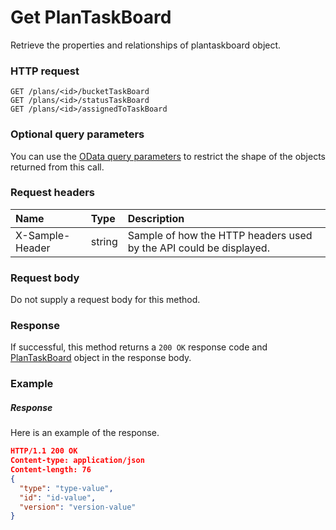 # Get PlanTaskBoard

Retrieve the properties and relationships of plantaskboard object.
### HTTP request
```http
GET /plans/<id>/bucketTaskBoard
GET /plans/<id>/statusTaskBoard
GET /plans/<id>/assignedToTaskBoard
```
### Optional query parameters
You can use the [OData query parameters](odata-optional-query-parameters.md) to restrict the shape of the objects returned from this call.
### Request headers
| Name       | Type | Description|
|:-----------|:------|:----------|
| X-Sample-Header  | string  | Sample of how the HTTP headers used by the API could be displayed.|

### Request body
Do not supply a request body for this method.
### Response
If successful, this method returns a `200 OK` response code and [PlanTaskBoard](../resources/plantaskboard.md) object in the response body.
### Example
##### Response
Here is an example of the response.
```json
HTTP/1.1 200 OK
Content-type: application/json
Content-length: 76
{
  "type": "type-value",
  "id": "id-value",
  "version": "version-value"
}
```

<!-- uuid: 9ddf2a6f-b185-4ab0-a2cd-19d2877f92fc
2015-10-09 18:12:09 UTC -->